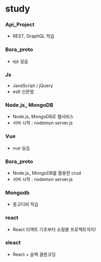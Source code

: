 # study

### **Api_Project**

- REST, GraphQL 학습

### Bora_proto

- ejs 실습

### Js

- JavaScript / jQuery
- es6 신문법

### Node.js_ MongoDB

- Node.js, MongoDB로 웹서비스
- 서버 시작 : nodemon server.js

### Vue

- vue 실습

### Bora_proto

- Node.js_ MongoDB를 활용한 crud
- 서버 시작 : nodemon server.js

### Mongodb

- 몽고디비 학습

### react

- React 리액트 기초부터 쇼핑몰 프로젝트까지!

### sleact

- React + 슬랙 클론코딩
